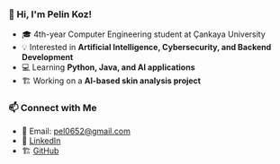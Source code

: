 ### 👋 Hi, I'm Pelin Koz!  
- 🎓 4th-year Computer Engineering student at Çankaya University  
- 💡 Interested in **Artificial Intelligence, Cybersecurity, and Backend Development**  
- 💻 Learning **Python, Java, and AI applications**  
- 🏗 Working on a **AI-based skin analysis project**  

### 📫 Connect with Me  
- 📩 Email: pel0652@gmail.com  
- 🔗 [LinkedIn](www.linkedin.com/in/pelin-koz-5a2874222)  
- 🏗 [GitHub](https://github.com/pelinkoz)  


<!---
pelinkoz/pelinkoz is a ✨ special ✨ repository because its `README.md` (this file) appears on your GitHub profile.
You can click the Preview link to take a look at your changes.
--->
